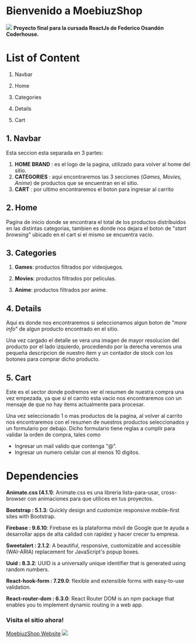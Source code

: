 # Bienvenido a  MoebiuzShop

![](https://i.pinimg.com/originals/3b/07/6c/3b076c58a2428b5fa6352c3832198fd4.png)
**Proyecto final para la cursada ReactJs de Federico Osandón Coderhouse.**


# List of Content

1. Navbar

2. Home

3. Categories

4. Details

5. Cart


## 1. Navbar

Esta seccion esta separada en 3 partes:

1. ****HOME BRAND**** : es el logo de la pagina, utilizado para volver al home del sitio.
2. ****CATEGORIES**** : aqui encontraremos las 3 secciones (*Games, Movies, Anime*) de productos que se encuentran en el sitio.
3. **CART** : por ultimo encontraremos el boton para ingresar al carrito


## 2. Home

Pagina de inicio donde se encontrara el total de los productos distribuidos en las distintas categorias, tambien es donde nos dejara el boton de "*start browsing*" ubicado en el cart si el mismo se encuentra vacio.

## 3. Categories

1. **Games**: productos filtrados por videojuegos.

2. **Movies**: productos filtrados por peliculas.

3. **Anime**: productos filtrados por anime.

## 4. Details

Aqui es donde nos encontraremos si seleccionamos algun boton de "*more info*" de algun producto encontrado en el sitio.

Una vez cargado el detalle se vera una imagen de mayor resolucion del producto por el lado izquierdo, procediendo por la derecha veremos una pequeña descripcion de nuestro item y un contador de stock con los botones para comprar dicho producto.

## 5. Cart

Este es el sector donde podremos ver el resumen de nuestra compra una vez empezada, ya que si el carrito esta vacio nos encontraremos con un mensaje de que no hay items actualmente para procesar.

Una vez seleccionado 1 o mas productos de la pagina, al volver al carrito nos encontraremos con el resumen de nuestros productos seleccionados y un formulario por debajo. Dicho formulario tiene reglas a cumplir para validar la orden de compra, tales como

- Ingresar un mail valido que contenga "@".
- Ingresar un numero celular con al menos 10 digitos.

# Dependencies 

**Animate.css (4.1.1)**: Animate.css es una libreria lista-para-usar, cross-browser con animaciones para que utilices en tus proyectos.

**Bootstrap : 5.1.3**: Quickly design and customize responsive mobile-first sites with Bootstrap.

**Firebase : 9.6.10**: Firebase es la plataforma móvil de Google que te ayuda a desarrollar apps de alta calidad con rapidez y hacer crecer tu empresa.

**Sweetalert : 2.1.2**: A beautiful, responsive, customizable and accessible (WAI-ARIA) replacement for JavaScript's popup boxes.

**Uuid : 8.3.2**: UUID is a universally unique identifier that is generated using random numbers.

**React-hook-form : 7.29.0**: flexible and extensible forms with easy-to-use validation.

**React-router-dom : 6.3.0**: React Router DOM is an npm package that enables you to implement dynamic routing in a web app.


### Visita el sitio ahora!
[MoebiuzShop Website](https://jolly-dusk-4fee37.netlify.app/ "MoebiuzShop Website")
![](https://www.latercera.com/resizer/SJuISc0wYP266vShhLgyYcn6l1E=/800x0/smart/arc-anglerfish-arc2-prod-copesa.s3.amazonaws.com/public/K4C7P4D5KBDDDEWGPO47N5UTOA.jpg)